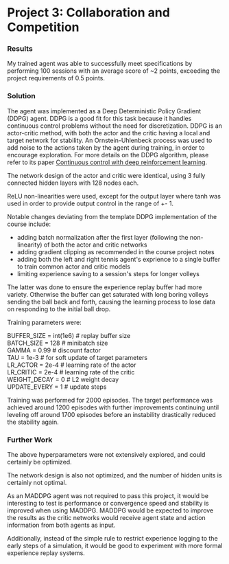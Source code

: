 # Project 3: Collaboration and Competition

### Results

My trained agent was able to successfully meet specifications by performing 100 sessions with an average score of ~2 points, exceeding the project requirements of 0.5 points.  

### Solution

The agent was implemented as a Deep Deterministic Policy Gradient (DDPG) agent. DDPG is a good fit for this task because it handles continuous control problems without the need for discretization. DDPG is an actor-critic method, with both the actor and the critic having a local and target network for stability. An Ornstein-Uhlenbeck process was used to add noise to the actions taken by the agent during training, in order to encourage exploration. For more details on the DDPG algorithm, please refer to its paper [Continuous control with deep reinforcement learning](https://arxiv.org/abs/1509.02971).  

The network design of the actor and critic were identical, using 3 fully connected hidden layers with 128 nodes each.  

ReLU non-linearities were used, except for the output layer where tanh was used in order to provide output control in the range of +\- 1.

Notable changes deviating from the template DDPG implementation of the course include:

* adding batch normalization after the first layer (following the non-linearity) of both the actor and critic networks  
* adding gradient clipping as recommended in the course project notes  
* adding both the left and right tennis agent's exprience to a single buffer to train common actor and critic models  
* limiting experience saving to a session's steps for longer volleys  

The latter was done to ensure the experience replay buffer had more variety. Otherwise the buffer can get saturated with long boring volleys sending the ball back and forth, causing the learning process to lose data on responding to the initial ball drop.

Training parameters were:  

BUFFER_SIZE = int(1e6)  # replay buffer size  
BATCH_SIZE = 128        # minibatch size  
GAMMA = 0.99            # discount factor  
TAU = 1e-3              # for soft update of target parameters  
LR_ACTOR = 2e-4         # learning rate of the actor   
LR_CRITIC = 2e-4        # learning rate of the critic  
WEIGHT_DECAY = 0        # L2 weight decay  
UPDATE_EVERY = 1        # update steps  

Training was performed for 2000 episodes. The target performance was achieved around 1200 episodes with further improvements continuing until leveling off around 1700 episodes before an instability drastically reduced the stability again.  

### Further Work

The above hyperparameters were not extensively explored, and could certainly be optimized.  

The network design is also not optimized, and the number of hidden units is certainly not optimal.  

As an MADDPG agent was not required to pass this project, it would be interesting to test is performance or convergence speed and stability is improved when using MADDPG. MADDPG would be expected to improve the results as the critic networks would receive agent state and action information from both agents as input.  

Additionally, instead of the simple rule to restrict experience logging to the early steps of a simulation, it would be good to experiment with more formal experience replay systems.  
